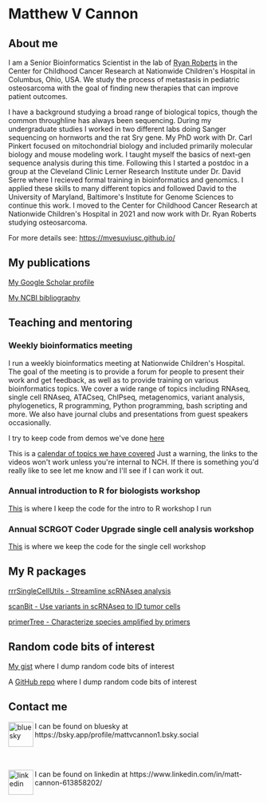 # Matthew V Cannon

## About me
I am a Senior Bioinformatics Scientist in the lab of [Ryan Roberts](https://www.nationwidechildrens.org/research/areas-of-research/center-for-childhood-cancer/roberts-lab/lab-staff) in the Center for Childhood Cancer Research at Nationwide Children's Hospital in Columbus, Ohio, USA. We study the process of metastasis in pediatric osteosarcoma with the goal of finding new therapies that can improve patient outcomes.

I have a background studying a broad range of biological topics, though the common throughline has always been sequencing. During my undergraduate studies I worked in two different labs doing Sanger sequencing on hornworts and the rat Sry gene. My PhD work with Dr. Carl Pinkert focused on mitochondrial biology and included primarily molecular biology and mouse modeling work. I taught myself the basics of next-gen sequence analysis during this time. Following this I started a postdoc in a group at the Cleveland Clinic Lerner Research Institute under Dr. David Serre where I recieved formal training in bioinformatics and genomics. I applied these skills to many different topics and followed David to the University of Maryland, Baltimore's Institute for Genome Sciences to continue this work. I moved to the Center for Childhood Cancer Research at Nationwide Children's Hospital in 2021 and now work with Dr. Ryan Roberts studying osteosarcoma.

For more details see: https://mvesuviusc.github.io/

## My publications

[My Google Scholar profile](https://scholar.google.com/citations?user=w3XiPdEAAAAJ&hl=en)

[My NCBI bibliography](https://www.ncbi.nlm.nih.gov/myncbi/collections/mybibliography/)

## Teaching and mentoring

### Weekly bioinformatics meeting
I run a weekly bioinformatics meeting at Nationwide Children's Hospital. The goal of the meeting is to provide a forum for people to present their work and get feedback, as well as to provide training on various bioinformatics topics. We cover a wide range of topics including RNAseq, single cell RNAseq, ATACseq, ChIPseq, metagenomics, variant analysis, phylogenetics, R programming, Python programming, bash scripting and more. We also have journal clubs and presentations from guest speakers occasionally.

I try to keep code from demos we've done [here](https://github.com/MVesuviusC/bioinformatics_meeting)

This is a [calendar of topics we have covered](https://docs.google.com/spreadsheets/d/1yCwYNAL9MhYErl98CikoiTW6yx5gg54w66eD73WsRVc/edit?usp=sharing)
Just a warning, the links to the videos won't work unless you're internal to NCH. If there is something you'd really like to see let me know and I'll see if I can work it out.

### Annual introduction to R for biologists workshop
[This](https://github.com/MVesuviusC/R_workshop) is where I keep the code for the intro to R workshop I run

### Annual SCRGOT Coder Upgrade single cell analysis workshop
[This](https://github.com/kidcancerlab/NCH_Coder_Upgrade) is where we keep the code for the single cell workshop

## My R packages

[rrrSingleCellUtils - Streamline scRNAseq analysis](https://github.com/kidcancerlab/rrrSingleCellUtils)

[scanBit - Use variants in scRNAseq to ID tumor cells](https://github.com/kidcancerlab/scanBit)

[primerTree - Characterize species amplified by primers](https://github.com/MVesuviusC/primerTree)

## Random code bits of interest

[My gist](https://gist.github.com/MVesuviusC) where I dump random code bits of interest

A [GitHub repo](https://github.com/MVesuviusC/random_notes) where I dump random code bits of interest

## Contact me

<img align="left" src="https://upload.wikimedia.org/wikipedia/commons/thumb/7/7a/Bluesky_Logo.svg/600px-Bluesky_Logo.svg.png?20240211144739" alt="bluesky" width="50" height="50"/>
I can be found on bluesky at https://bsky.app/profile/mattvcannon1.bsky.social

<br/><br/>

<img align="left" src="https://upload.wikimedia.org/wikipedia/commons/thumb/8/81/LinkedIn_icon.svg/72px-LinkedIn_icon.svg.png?20210220164014" alt="linkedin" width="50" height="50"/>
I can be found on linkedin at https://www.linkedin.com/in/matt-cannon-613858202/

<br/><br/>
